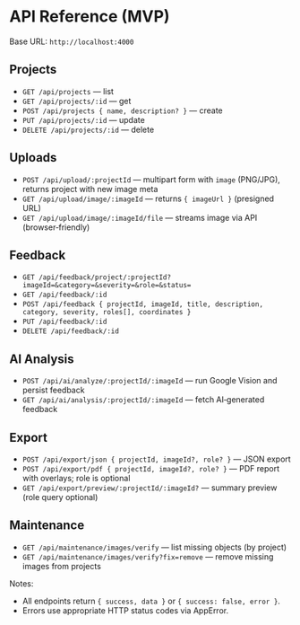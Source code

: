 # API Reference (MVP)

Base URL: `http://localhost:4000`

## Projects
- `GET /api/projects` — list
- `GET /api/projects/:id` — get
- `POST /api/projects { name, description? }` — create
- `PUT /api/projects/:id` — update
- `DELETE /api/projects/:id` — delete

## Uploads
- `POST /api/upload/:projectId` — multipart form with `image` (PNG/JPG), returns project with new image meta
- `GET /api/upload/image/:imageId` — returns `{ imageUrl }` (presigned URL)
- `GET /api/upload/image/:imageId/file` — streams image via API (browser‑friendly)

## Feedback
- `GET /api/feedback/project/:projectId?imageId=&category=&severity=&role=&status=`
- `GET /api/feedback/:id`
- `POST /api/feedback { projectId, imageId, title, description, category, severity, roles[], coordinates }`
- `PUT /api/feedback/:id`
- `DELETE /api/feedback/:id`

## AI Analysis
- `POST /api/ai/analyze/:projectId/:imageId` — run Google Vision and persist feedback
- `GET /api/ai/analysis/:projectId/:imageId` — fetch AI‑generated feedback

## Export
- `POST /api/export/json { projectId, imageId?, role? }` — JSON export
- `POST /api/export/pdf { projectId, imageId?, role? }` — PDF report with overlays; role is optional
- `GET /api/export/preview/:projectId/:imageId?` — summary preview (role query optional)

## Maintenance
- `GET /api/maintenance/images/verify` — list missing objects (by project)
- `GET /api/maintenance/images/verify?fix=remove` — remove missing images from projects

Notes:
- All endpoints return `{ success, data }` or `{ success: false, error }`.
- Errors use appropriate HTTP status codes via AppError.
